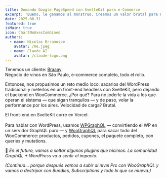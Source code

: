 ```yaml
---
title: Domando Google PageSpeed con SvelteKit para e-Commerce
excerpt: 'Bueno, le ganamos al monstruo. Creamos un valor brutal para nuestro cliente. Su e-commerce ahora es una cosa brillante, rápida como un rayo, que pasa los test tiránicos del PageSpeed de Google con sobra — y deja en visto a cualquier competidor con presupuesto gordo. Echa un ojo a esto.'
date: 2025-08-31
featured: true
isMain: true
icon: ChartNoAxesCombined
authors:
  - name: Nicolas Erramuspe
    avatar: /me.jpeg
  - name: Claude AI
    avatar: /claude-logo.png
---
```


Tenemos un cliente: [Braaay](http://braaay.com).  
Negocio de vinos en São Paulo, e-commerce completo, todo el rollo.

Entonces, nos propusimos un reto medio loco: sacarlos del WordPress tradicional y meterlos en un front-end headless con SvelteKit, pero dejando el backend en WooCommerce. ¿Por qué? Para no joderle la vida a los que operan el sistema — que sigan tranquilos — y de paso, volar la performance por los aires. Velocidad de carga? Brutal.

El front-end en SvelteKit corre en Vercel.  
<br />
Para hablar con WordPress, usamos [WPGraphQL](https://www.wpgraphql.com/) — convirtiendo el WP en un servidor GraphQL puro — y [WooGraphQL](https://woographql.com/) para sacar todo del WooCommerce: productos, pedidos, cupones, el paquete completo, con queries y mutations.

👋 _En el futuro, vamos a soltar algunos plugins que hicimos. La comunidad GraphQL + WordPress va a sentir el impacto._

_(Continúa... porque después vamos a subir al nivel Pro con WooGraphQL y vamos a destripar con Bundles, Subscriptions y todo lo que se mueva.)_
